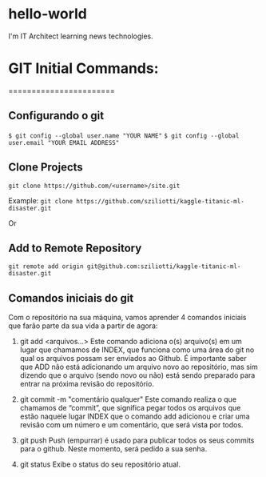 # hello-world

I'm IT Architect learning news technologies.


# GIT Initial Commands:
=======================

## **Configurando o git**
``` $ git config --global user.name "YOUR NAME" ```
``` $ git config --global user.email "YOUR EMAIL ADDRESS" ```



## **Clone Projects**
``` git clone https://github.com/<username>/site.git ```

Example: 
``` git clone https://github.com/sziliotti/kaggle-titanic-ml-disaster.git ```

Or
## **Add to Remote Repository**
``` git remote add origin git@github.com:sziliotti/kaggle-titanic-ml-disaster.git ```



## **Comandos iniciais do git**
Com o repositório na sua máquina, vamos aprender 4 comandos iniciais que farão parte da sua vida a partir de agora:

1. git add <arquivos...> Este comando adiciona o(s) arquivo(s) em um lugar que chamamos de INDEX, que funciona como uma área do git no qual os arquivos possam ser enviados ao Github. É importante saber que ADD não está adicionando um arquivo novo ao repositório, mas sim dizendo que o arquivo (sendo novo ou não) está sendo preparado para entrar na próxima revisão do repositório.

2. git commit -m "comentário qualquer" Este comando realiza o que chamamos de “commit”, que significa pegar todos os arquivos que estão naquele lugar INDEX que o comando add adicionou e criar uma revisão com um número e um comentário, que será vista por todos.

3. git push Push (empurrar) é usado para publicar todos os seus commits para o github. Neste momento, será pedido a sua senha.
 
4. git status Exibe o status do seu repositório atual.


